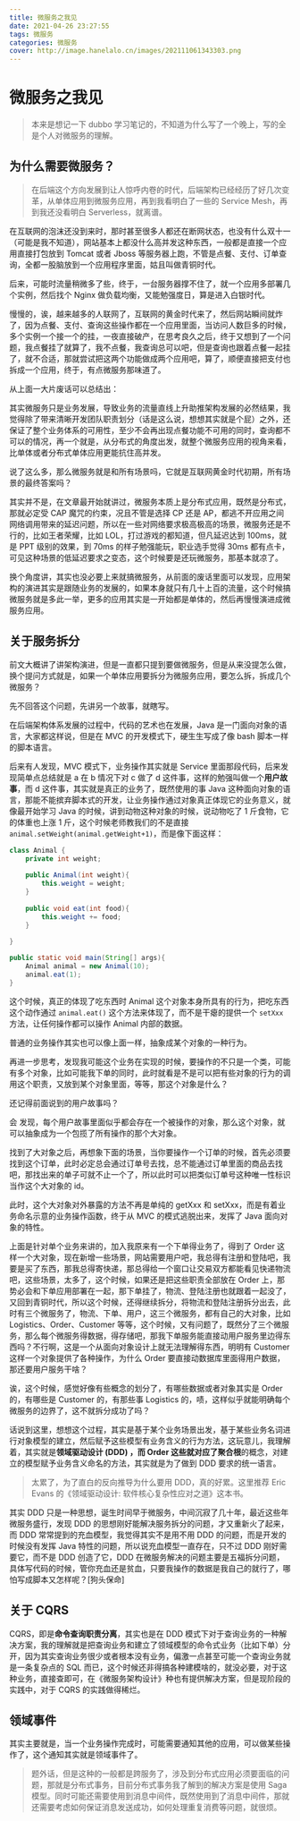 ```yaml
---
title: 微服务之我见
date: 2021-04-26 23:27:55
tags: 微服务
categories: 微服务
cover: http://image.hanelalo.cn/images/202111061343303.png
---
```


# 微服务之我见

> 本来是想记一下 dubbo 学习笔记的，不知道为什么写了一个晚上，写的全是个人对微服务的理解。

## 为什么需要微服务？

> 在后端这个方向发展到让人惊呼内卷的时代，后端架构已经经历了好几次变革，从单体应用到微服务应用，再到我看明白了一些的 Service Mesh，再到我还没看明白 Serverless，就离谱。

在互联网的泡沫还没到来时，那时甚至很多人都还在断网状态，也没有什么双十一（可能是我不知道），网站基本上都没什么高并发这种东西，一般都是直接一个应用直接打包放到 Tomcat 或者 Jboss 等服务器上跑，不管是点餐、支付、订单查询，全都一股脑放到一个应用程序里面，姑且叫做青铜时代。

后来，可能时流量稍微多了些，终于，一台服务器撑不住了，就一个应用多部署几个实例，然后找个 Nginx 做负载均衡，又能勉强度日，算是进入白银时代。

慢慢的，诶，越来越多的人联网了，互联网的黄金时代来了，然后网站瞬间就炸了，因为点餐、支付、查询这些操作都在一个应用里面，当访问人数巨多的时候，多个实例一个接一个的挂，一夜直接破产，在思考良久之后，终于又想到了一个问题，我点餐挂了就算了，我不点餐，我查询总可以吧，但是查询也跟着点餐一起挂了，就不合适，那就尝试把这两个功能做成两个应用吧，算了，顺便直接把支付也拆成一个应用，终于，有点微服务那味道了。

从上面一大片废话可以总结出：

其实微服务只是业务发展，导致业务的流量直线上升助推架构发展的必然结果，我觉得除了带来清晰开发团队职责划分（话是这么说，想想其实就是个屁）之外，还保证了整个业务体系的可用性，至少不会再出现点餐功能不可用的同时，查询都不可以的情况，再一个就是，从分布式的角度出发，就整个微服务应用的视角来看，比单体或者分布式单体应用更能抗住高并发。

说了这么多，那么微服务就是和所有场景吗，它就是互联网黄金时代初期，所有场景的最终答案吗？

其实并不是，在文章最开始就讲过，微服务本质上是分布式应用，既然是分布式，那就必定受 CAP 魔咒的约束，况且不管是选择 CP 还是 AP，都逃不开应用之间网络调用带来的延迟问题，所以在一些对网络要求极高极高的场景，微服务还是不行的，比如王者荣耀，比如 LOL，打过游戏的都知道，但凡延迟达到 100ms，就是 PPT 级别的效果，到 70ms 的样子勉强能玩，职业选手觉得 30ms 都有点卡，可见这种场景的低延迟要求之变态，这个时候要是还玩微服务，那基本就凉了。

换个角度讲，其实也没必要上来就搞微服务，从前面的废话里面可以发现，应用架构的演进其实是跟随业务的发展的，如果本身就只有几十上百的流量，这个时候搞微服务就是多此一举，更多的应用其实是一开始都是单体的，然后再慢慢演进成微服务应用。



## 关于服务拆分

前文大概讲了讲架构演进，但是一直都只提到要做微服务，但是从来没提怎么做，换个提问方式就是，如果一个单体应用要拆分为微服务应用，要怎么拆，拆成几个微服务？

先不回答这个问题，先讲另一个故事，就瞎写。

在后端架构体系发展的过程中，代码的艺术也在发展，Java 是一门面向对象的语言，大家都这样说，但是在 MVC 的开发模式下，硬生生写成了像 bash 脚本一样的脚本语言。

后来有人发现，MVC 模式下，业务操作其实就是 Service 里面那段代码，后来发现简单点总结就是 a 在 b 情况下对 c 做了 d 这件事，这样的勉强叫做一个**用户故事**，而 d 这件事，其实就是真正的业务了，既然使用的事 Java 这种面向对象的语言，那能不能摈弃脚本式的开发，让业务操作通过对象真正体现它的业务意义，就像最开始学习 Java 的时候，讲到动物这种对象的时候，说动物吃了 1 斤食物，它的体重也上涨 1 斤，这个时候老师教我们的不是直接 `animal.setWeight(animal.getWeight+1)`，而是像下面这样：

```java
class Animal {
    private int weight;
    
    public Animal(int weight){
        this.weight = weight;
    }
    
    public void eat(int food){
        this.weight += food;
    }
    
}

public static void main(String[] args){
    Animal animal = new Animal(10);
    animal.eat(1);
}
```

这个时候，真正的体现了吃东西时 Animal 这个对象本身所具有的行为，把吃东西这个动作通过 `animal.eat()` 这个方法来体现了，而不是干瘪的提供一个 `setXxx` 方法，让任何操作都可以操作 Animal 内部的数据。

普通的业务操作其实也可以像上面一样，抽象成某个对象的一种行为。

再进一步思考，发现我可能这个业务在实现的时候，要操作的不只是一个类，可能有多个对象，比如可能我下单的同时，此时就看是不是可以把有些对象的行为的调用这个职责，又放到某个对象里面，等等，那这个对象是什么？

还记得前面说到的用户故事吗？

会 发现，每个用户故事里面似乎都会存在一个被操作的对象，那么这个对象，就可以抽象成为一个包揽了所有操作的那个大对象。

找到了大对象之后，再想象下面的场景，当你要操作一个订单的时候，首先必须要找到这个订单，此时必定总会通过订单号去找，总不能通过订单里面的商品去找吧，那找出来的单子可就不止一个了，所以此时可以把类似订单号这种唯一性标识当作这个大对象的 id。

此时，这个大对象对外暴露的方法不再是单纯的 getXxx 和 setXxx，而是有着业务命名示意的业务操作函数，终于从 MVC 的模式逃脱出来，发挥了 Java 面向对象的特性。

上面是针对单个业务来讲的，加入我原来有一个下单得业务了，得到了 Order 这样一个大对象，现在新增一些场景，网站需要用户吧，我总得有注册和登陆吧，我要是买了东西，那我总得寄快递，那总得给一个窗口让交易双方都能看见快递物流吧，这些场景，太多了，这个时候，如果还是把这些职责全部放在 Order 上，那势必会和下单应用部署在一起，那下单挂了，物流、登陆注册也就跟着一起没了，又回到青铜时代，所以这个时候，还得继续拆分，将物流和登陆注册拆分出去，此时有三个微服务了，物流、下单、用户，这三个微服务，都有自己的大对象，比如 Logistics、Order、Customer 等等，这个时候，又有问题了，既然分了三个微服务，那么每个微服务得数据，得存储吧，那我下单服务能直接动用户服务里边得东西吗？不行啊，这是一个从面向对象设计上就无法理解得东西，明明有 Customer 这样一个对象提供了各种操作，为什么 Order 要直接动数据库里面得用户数据，那还要用户服务干啥？

诶，这个时候，感觉好像有些概念的划分了，有哪些数据或者对象其实是 Order 的，有哪些是 Customer 的，有那些事 Logistics 的，啧，这样似乎就能明确每个微服务的边界了，这不就拆分成功了吗？

话说到这里，想想这个过程，其实是基于某个业务场景出发，基于某些业务名词进行对象模型的建立，然后赋予这些模型有业务含义的行为方法，这玩意儿，我理解着，其实就是**领域驱动设计 (DDD) ，**而 Order 这些就对应了**聚合根**的概念，对建立的模型赋予业务含义命名的方法，其实就是为了做到 DDD 要求的统一语言。

> 太累了，为了直白的反向推导为什么要用 DDD，真的好累。这里推荐 Eric Evans 的《领域驱动设计: 软件核心复杂性应对之道》这本书。

其实 DDD 只是一种思想，诞生时间早于微服务，中间沉寂了几十年，最近这些年微服务盛行，发现 DDD 的思想刚好能解决服务拆分的问题，才又重新火了起来，而 DDD 常常提到的充血模型，我觉得其实不是用不用 DDD 的问题，而是开发的时候没有发挥 Java 特性的问题，所以说充血模型一直存在，只不过 DDD 刚好需要它，而不是 DDD 创造了它，DDD 在微服务解决的问题主要是五福拆分问题，具体写代码的时候，管你充血还是贫血，只要我操作的数据是我自己的就行了，哪怕写成脚本又怎样呢？[狗头保命]



## 关于 CQRS

CQRS，即是**命令查询职责分离**，其实也是在 DDD 模式下对于查询业务的一种解决方案，我的理解就是把查询业务和建立了领域模型的命令式业务（比如下单）分开，因为其实查询业务很少或者根本没有业务，偏激一点甚至可能一个查询业务就是一条复杂点的 SQL 而已，这个时候还非得搞各种建模啥的，就没必要，对于这种业务，直接查即可，在《微服务架构设计》种也有提供解决方案，但是现阶段的实践中，对于 CQRS 的实践做得稀烂。



## 领域事件

其实主要就是，当一个业务操作完成时，可能需要通知其他的应用，可以做某些操作了，这个通知其实就是领域事件了。

> 题外话，但是这种的一般都是跨服务了，涉及到分布式应用必须要面临的问题，那就是分布式事务，目前分布式事务我了解到的解决方案是使用 Saga 模型。同时可能还需要使用到消息中间件，既然使用到了消息中间件，那就还需要考虑如何保证消息发送成功，如何处理重复消费等问题，就很烦。

